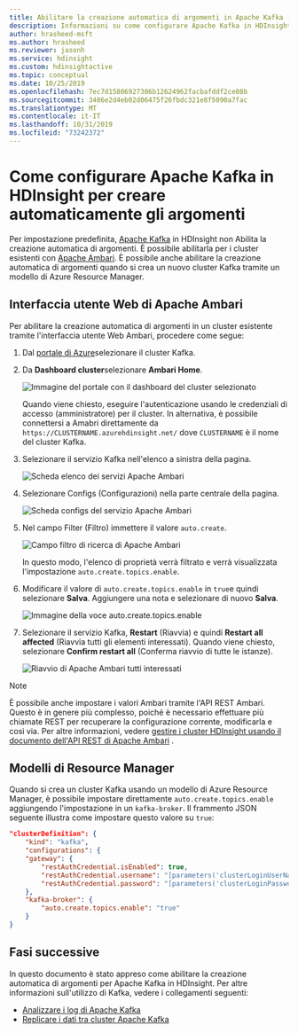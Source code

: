```yaml
---
title: Abilitare la creazione automatica di argomenti in Apache Kafka - Azure HDInsight
description: Informazioni su come configurare Apache Kafka in HDInsight per creare automaticamente gli argomenti. È possibile configurare Kafka impostando auto.create.topics.enable su true tramite Ambari o in fase di creazione di cluster tramite i modelli di Resource Manager o PowerShell.
author: hrasheed-msft
ms.author: hrasheed
ms.reviewer: jasonh
ms.service: hdinsight
ms.custom: hdinsightactive
ms.topic: conceptual
ms.date: 10/25/2019
ms.openlocfilehash: 7ec7d15806927306b12624962facbafddf2ce08b
ms.sourcegitcommit: 3486e2d4eb02d06475f26fbdc321e8f5090a7fac
ms.translationtype: MT
ms.contentlocale: it-IT
ms.lasthandoff: 10/31/2019
ms.locfileid: "73242372"
---
```

# <a name="how-to-configure-apache-kafka-on-hdinsight-to-automatically-create-topics"></a>Come configurare Apache Kafka in HDInsight per creare automaticamente gli argomenti

Per impostazione predefinita, [Apache Kafka](https://kafka.apache.org/) in HDInsight non Abilita la creazione automatica di argomenti. È possibile abilitarla per i cluster esistenti con [Apache Ambari](https://ambari.apache.org/). È possibile anche abilitare la creazione automatica di argomenti quando si crea un nuovo cluster Kafka tramite un modello di Azure Resource Manager.

## <a name="apache-ambari-web-ui"></a>Interfaccia utente Web di Apache Ambari

Per abilitare la creazione automatica di argomenti in un cluster esistente tramite l'interfaccia utente Web Ambari, procedere come segue:

1. Dal [portale di Azure](https://portal.azure.com)selezionare il cluster Kafka.

1. Da **Dashboard cluster**selezionare **Ambari Home**.

    ![Immagine del portale con il dashboard del cluster selezionato](./media/apache-kafka-auto-create-topics/azure-portal-cluster-dashboard-ambari.png)

    Quando viene chiesto, eseguire l'autenticazione usando le credenziali di accesso (amministratore) per il cluster. In alternativa, è possibile connettersi a Amabri direttamente da `https://CLUSTERNAME.azurehdinsight.net/` dove `CLUSTERNAME` è il nome del cluster Kafka.

1. Selezionare il servizio Kafka nell'elenco a sinistra della pagina.

    ![Scheda elenco dei servizi Apache Ambari](./media/apache-kafka-auto-create-topics/hdinsight-service-list.png)

1. Selezionare Configs (Configurazioni) nella parte centrale della pagina.

    ![Scheda configs del servizio Apache Ambari](./media/apache-kafka-auto-create-topics/hdinsight-service-config.png)

1. Nel campo Filter (Filtro) immettere il valore `auto.create`.

    ![Campo filtro di ricerca di Apache Ambari](./media/apache-kafka-auto-create-topics/hdinsight-filter-field.png)

    In questo modo, l'elenco di proprietà verrà filtrato e verrà visualizzata l'impostazione `auto.create.topics.enable`.

1. Modificare il valore di `auto.create.topics.enable` in `true`e quindi selezionare **Salva**. Aggiungere una nota e selezionare di nuovo **Salva**.

    ![Immagine della voce auto.create.topics.enable](./media/apache-kafka-auto-create-topics/auto-create-topics-enable.png)

1. Selezionare il servizio Kafka, __Restart__ (Riavvia) e quindi __Restart all affected__ (Riavvia tutti gli elementi interessati). Quando viene chiesto, selezionare __Confirm restart all__ (Conferma riavvio di tutte le istanze).

    ![Riavvio di Apache Ambari tutti interessati](./media/apache-kafka-auto-create-topics/restart-all-affected.png)

> [!NOTE]  
> È possibile anche impostare i valori Ambari tramite l'API REST Ambari. Questo è in genere più complesso, poiché è necessario effettuare più chiamate REST per recuperare la configurazione corrente, modificarla e così via. Per altre informazioni, vedere [gestire i cluster HDInsight usando il documento dell'API REST di Apache Ambari](../hdinsight-hadoop-manage-ambari-rest-api.md) .

## <a name="resource-manager-templates"></a>Modelli di Resource Manager

Quando si crea un cluster Kafka usando un modello di Azure Resource Manager, è possibile impostare direttamente `auto.create.topics.enable` aggiungendo l'impostazione in un `kafka-broker`. Il frammento JSON seguente illustra come impostare questo valore su `true`:

```json
"clusterDefinition": {
    "kind": "kafka",
    "configurations": {
    "gateway": {
        "restAuthCredential.isEnabled": true,
        "restAuthCredential.username": "[parameters('clusterLoginUserName')]",
        "restAuthCredential.password": "[parameters('clusterLoginPassword')]"
    },
    "kafka-broker": {
        "auto.create.topics.enable": "true"
    }
}
```

## <a name="next-steps"></a>Fasi successive

In questo documento è stato appreso come abilitare la creazione automatica di argomenti per Apache Kafka in HDInsight. Per altre informazioni sull'utilizzo di Kafka, vedere i collegamenti seguenti:

* [Analizzare i log di Apache Kafka](apache-kafka-log-analytics-operations-management.md)
* [Replicare i dati tra cluster Apache Kafka](apache-kafka-mirroring.md)

